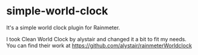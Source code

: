 # simple-world-clock

It's a simple world clock plugin for Rainmeter.

I took Clean World Clock by alystair and changed it a bit to fit my needs. You can find their work at https://github.com/alystair/rainmeterWorldclock
